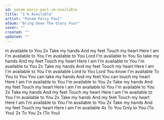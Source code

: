 ```yaml
---
id: panam-percy-paul-im-available
title: "I'm Available"
artist: "Panam Percy Paul"
album: "Bring Down The Glory Four"
cover: ""
created: ""
updated: ""
---
```


m available to You 2x
Take my hands
And my feet
Touch my heart
Here I am
I'm available to You
I'm available to You
Lord I'm available to You
So take my hands
And my feet
Touch my heart
Here I am
I'm available to You
I'm available to You 2x
Take my hands
And my feet
Touch my heart
Here I am
I'm available to You
I'm available
Lord to You
Lord You know I'm available
To You to You
You can take my hands
And my feet
You can touch my heart
Here I am
I'm available to You
I'm available to You 2x
Take my hands
And my feet
Touch my heart
Here I am
I'm available to You
I'm available to You 2x
Take my hands
And my feet
Touch my heart
Here I am
I'm available to You
I'm available to You 2x
Take my hands
And my feet
Touch my heart
Here I am
I'm available to You
I'm available to You 2x
Take my hands
And my feet
Touch my heart
Here I am
I'm available 4x
To You
Only to You (To You) 2x
To You 2x (To You)